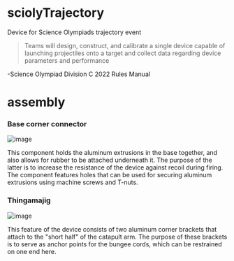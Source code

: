 # sciolyTrajectory
Device for Science Olympiads trajectory event

>Teams will design, construct, and calibrate a single device capable of launching projectiles onto a target and collect data regarding device parameters and performance

-Science Olympiad Division C 2022 Rules Manual

# assembly


### Base corner connector
![image](https://user-images.githubusercontent.com/75654428/142803258-a96a755f-a2c2-42de-8757-721ca99fef48.png)

This component holds the aluminum extrusions in the base together, and also allows for rubber to be attached underneath it. The purpose of the latter is to increase the resistance of the device against recoil during firing. The component features holes that can be used for securing aluminum extrusions using machine screws and T-nuts.

### Thingamajig

![image](https://user-images.githubusercontent.com/75654428/142803935-485f3e01-5064-4f16-8b59-0bf48f11adf9.png)

This feature of the device consists of two aluminum corner brackets that attach to the "short half" of the catapult arm. The purpose of these brackets is to serve as anchor points for the bungee cords, which can be restrained on one end here.
